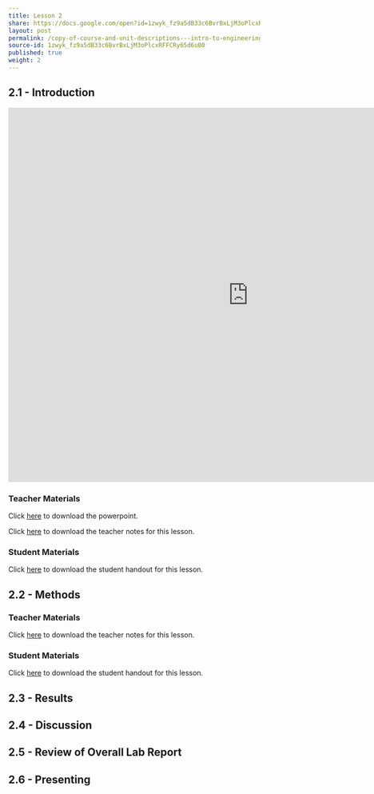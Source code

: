 ```yaml
---
title: Lesson 2
share: https://docs.google.com/open?id=1zwyk_fz9a5dB33c6BvrBxLjM3oPlcxRFFCRy65d6uB0
layout: post
permalink: /copy-of-course-and-unit-descriptions---intro-to-engineering-de-only-copy/
source-id: 1zwyk_fz9a5dB33c6BvrBxLjM3oPlcxRFFCRy65d6uB0
published: true
weight: 2
---
```


## 2.1 - Introduction

<iframe src="https://docs.google.com/presentation/d/e/2PACX-1vRHXtxotd0pv6Uu6ubPTZVwflEZo4OSk4a5Yb1gFZ2wkOafKJkj2rs19IOIDmoizkRJBfvCpPlsFDMx/embed?start=true&loop=false&delayms=3000" frameborder="0" width="960" height="749" allowfullscreen="true" mozallowfullscreen="true" webkitallowfullscreen="true"></iframe> 

### Teacher Materials

Click <a href="https://docs.google.com/presentation/d/1hegRDD9V1cM6jeLYw1Cu8CN7k3qsZFW9xBV0d5W4ahg/edit?usp=sharing" target="_blank">here</a> to download the powerpoint.

Click <a href="https://docs.google.com/document/d/1JDzibzWQOQPqxIRoi6xrWCQVPLipZX4r6IAUPRVhXck/edit?usp=sharing" target="_blank">here</a> to download the teacher notes for this lesson.

### Student Materials

Click <a href="https://docs.google.com/document/d/1xV9GJSrIceRkYg0iTlQMaL1FABqJQPPgezmldvS99zM/edit?usp=sharing" target="_blank">here</a> to download the student handout for this lesson.

## 2.2 - Methods

### Teacher Materials

Click <a href="https://docs.google.com/document/d/1H68-Ns7MwORJoHFxz21z_B6NxgWuRxen3DlCcFss3kQ/edit?usp=sharing" target="_blank">here</a> to download the teacher notes for this lesson.

### Student Materials

Click <a href="https://docs.google.com/document/d/1aWAFqFGsk8l71ErdDJtwjzbe52pNG_pg5HBzKyNOXi4/edit?usp=sharing" target="_blank">here</a> to download the student handout for this lesson.

## 2.3 - Results

## 2.4 - Discussion

## 2.5 - Review of Overall Lab Report

## 2.6 - Presenting
